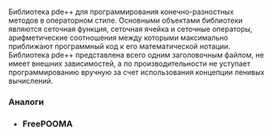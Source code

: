 Библиотека pde++ для программирования конечно-разностных методов в операторном стиле. Основными объектами библиотеки являются сеточная функция, сеточная ячейка и сеточные операторы, арифметические соотношения между которыми максимально приближают программный код к его математической нотации. Библиотека pde++ представлена всего одним заголовочным файлом, не имеет внешних зависимостей, а по производительности не уступает программированию вручную за счет использования концепции ленивых вычислений.


<h3> Аналоги<h3>
  <ul>
    <li> FreePOOMA</li>
   </ul>
